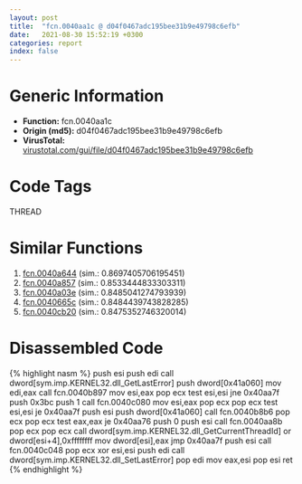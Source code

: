```yaml
---
layout: post
title:  "fcn.0040aa1c @ d04f0467adc195bee31b9e49798c6efb"
date:   2021-08-30 15:52:19 +0300
categories: report
index: false
---
```


# Generic Information
- **Function:** fcn.0040aa1c
- **Origin (md5):** d04f0467adc195bee31b9e49798c6efb
- **VirusTotal:** [virustotal.com/gui/file/d04f0467adc195bee31b9e49798c6efb][virustotal_ref]

# Code Tags
<span class="tag" id="THREAD">THREAD</span>


# Similar Functions

1. [fcn.0040a644][similar_1_ref] (sim.: 0.8697405706195451)
2. [fcn.0040a857][similar_2_ref] (sim.: 0.8533444833303311)
3. [fcn.0040a03e][similar_3_ref] (sim.: 0.8485041274793939)
4. [fcn.0040665c][similar_4_ref] (sim.: 0.8484439743828285)
5. [fcn.0040cb20][similar_5_ref] (sim.: 0.8475352746320014)


# Disassembled Code

{% highlight nasm %}
push esi
push edi
call dword[sym.imp.KERNEL32.dll_GetLastError]
push dword[0x41a060]
mov edi,eax
call fcn.0040b897
mov esi,eax
pop ecx
test esi,esi
jne 0x40aa7f
push 0x3bc
push 1
call fcn.0040c080
mov esi,eax
pop ecx
pop ecx
test esi,esi
je 0x40aa7f
push esi
push dword[0x41a060]
call fcn.0040b8b6
pop ecx
pop ecx
test eax,eax
je 0x40aa76
push 0
push esi
call fcn.0040aa8b
pop ecx
pop ecx
call dword[sym.imp.KERNEL32.dll_GetCurrentThreadId]
or dword[esi+4],0xffffffff
mov dword[esi],eax
jmp 0x40aa7f
push esi
call fcn.0040c048
pop ecx
xor esi,esi
push edi
call dword[sym.imp.KERNEL32.dll_SetLastError]
pop edi
mov eax,esi
pop esi
ret 
{% endhighlight %}


[similar_1_ref]: /report/fcn.0040a644@fec037c981b84fb9df87dac6521840c9
[similar_2_ref]: /report/fcn.0040a857@552907d85aff107d1f0784f28c124610
[similar_3_ref]: /report/fcn.0040a03e@5d44fc96ec059e83cbab5efb708e5e9e
[similar_4_ref]: /report/fcn.0040665c@96a2e39ddab0a9c2476004c9c075324f
[similar_5_ref]: /report/fcn.0040cb20@32c752d1e902b3d72ce001ef1b2f1d9a
[virustotal_ref]: https://www.virustotal.com/gui/file/d04f0467adc195bee31b9e49798c6efb